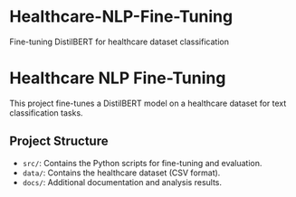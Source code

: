 # Healthcare-NLP-Fine-Tuning
Fine-tuning DistilBERT for healthcare dataset classification
# Healthcare NLP Fine-Tuning

This project fine-tunes a DistilBERT model on a healthcare dataset for text classification tasks.

## Project Structure

- `src/`: Contains the Python scripts for fine-tuning and evaluation.
- `data/`: Contains the healthcare dataset (CSV format).
- `docs/`: Additional documentation and analysis results.


